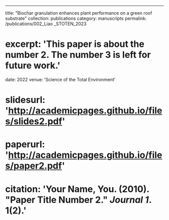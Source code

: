 ---
title: "Biochar granulation enhances plant performance on a green roof substrate"
collection: publications
category: manuscripts
permalink: /publications/002_Liao _STOTEN_2023
# excerpt: 'This paper is about the number 2. The number 3 is left for future work.'
date: 2022
venue: 'Science of the Total Environment'
# slidesurl: 'http://academicpages.github.io/files/slides2.pdf'
# paperurl: 'http://academicpages.github.io/files/paper2.pdf'
# citation: 'Your Name, You. (2010). &quot;Paper Title Number 2.&quot; <i>Journal 1</i>. 1(2).'

